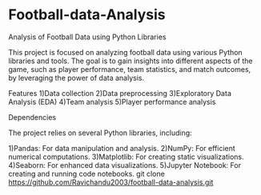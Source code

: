 # Football-data-Analysis
Analysis of Football Data using Python Libraries

This project is focused on analyzing football data using various Python libraries and tools. The goal is to gain insights into different aspects of the game, such as player performance, team statistics, and match outcomes, by leveraging the power of data analysis.

Features
1)Data collection
2)Data preprocessing
3)Exploratory Data Analysis (EDA)
4)Team analysis
5)Player performance analysis

Dependencies

The project relies on several Python libraries, including:

1)Pandas: For data manipulation and analysis.
2)NumPy: For efficient numerical computations.
3)Matplotlib: For creating static visualizations.
4)Seaborn: For enhanced data visualizations.
5)Jupyter Notebook: For creating and running code notebooks.
git clone https://github.com/Ravichandu2003/football-data-analysis.git

